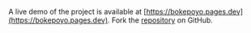 A live demo of the project is available at [https://bokepoyo.pages.dev](https://bokepoyo.pages.dev).
Fork the [repository](https://github.com/keysorbawah/viralngewe) on GitHub.